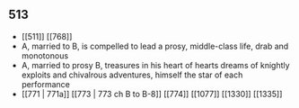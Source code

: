 ## 513
- [[511]] [[768]] 
- A, married to B, is compelled to lead a prosy, middle-class life, drab and monotonous
- A, married to prosy B, treasures in his heart of hearts dreams of knightly exploits and chivalrous adventures, himself the star of each performance
- [[771 | 771a]] [[773 | 773 ch B to B-8]] [[774]] [[1077]] [[1330]] [[1335]] 

